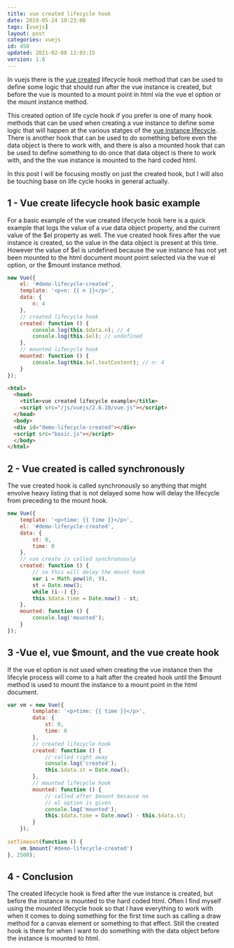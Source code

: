 ```yaml
---
title: vue created lifecycle hook
date: 2019-05-24 10:23:00
tags: [vuejs]
layout: post
categories: vuejs
id: 458
updated: 2021-02-08 13:03:15
version: 1.8
---
```


In vuejs there is the [vue created](https://vuejs.org/v2/api/#created) lifecycle hook method that can be used to define some logic that should run after the vue instance is created, but before the vue is mounted to a mount point in html via the vue el option or the mount instance method. 

This created option of life cycle hook if you prefer is one of many hook methods that can be used when creating a vue instance to define some logic that will happen at the various statges of the [vue instance lifecycle](https://vuejs.org/v2/guide/instance.html#Instance-Lifecycle-Hooks). There is another hook that can be used to do something before even the data object is there to work with, and there is also a mounted hook that can be used to define something to do once that data object is there to work with, and the the vue instance is mounted to the hard coded html. 

In this post I will be focusing mostly on just the created hook, but I will also be touching base on life cycle hooks in general actually.

<!-- more -->

## 1 - Vue create lifecycle hook basic example

For a basic example of the vue created lifecycle hook here is a quick example that logs the value of a vue data object property, and the current value of the $el property as well. The vue created hook fires after the vue instance is created, so the value in the data object is present at this time. However the value of $el is undefined because the vue instance has not yet been mounted to the html document mount point selected via the vue el option, or the $mount instance method.

```js
new Vue({
    el: '#demo-lifecycle-created',
    template: '<p>n: {{ n }}</p>',
    data: {
        n: 4
    },
    // created lifecycle hook
    created: function () {
        console.log(this.$data.n); // 4
        console.log(this.$el); // undefined
    },
    // mounted lifecycle hook
    mounted: function () {
        console.log(this.$el.textContent); // n: 4
    }
});
```

```html
<html>
  <head>
    <title>vue created lifecycle example</title>
    <script src="/js/vuejs/2.6.10/vue.js"></script>
  </head>
  <body>
  <div id="demo-lifecycle-created"></div>
  <script src="basic.js"></script>
  </body>
</html>
```

## 2 - Vue created is called synchronously

The vue created hook is called synchronously so anything that might envolve heavy listing that is not delayed some how will delay the lifecycle from preceding to the mount hook.

```js
new Vue({
    template: '<p>time: {{ time }}</p>',
    el: '#demo-lifecycle-created',
    data: {
        st: 0,
        time: 0
    },
    // vue create is called synchronously
    created: function () {
        // so this will delay the mount hook
        var i = Math.pow(10, 9),
        st = Date.now();
        while (i--) {};
        this.$data.time = Date.now() - st;
    },
    mounted: function () {
        console.log('mounted');
    }
});
```

## 3 -Vue el, vue $mount, and the vue create hook

If the vue el option is not used when creating the vue instance then the lifecyle process will come to a halt after the created hook until the $mount method is used to mount the instance to a mount point in the html document.

```js
var vm = new Vue({
        template: '<p>time: {{ time }}</p>',
        data: {
            st: 0,
            time: 0
        },
        // created lifecycle hook
        created: function () {
            // called right away
            console.log('created');
            this.$data.st = Date.now();
        },
        // mounted lifecycle hook
        mounted: function () {
            // called after $mount because no
            // el option is given
            console.log('mounted');
            this.$data.time = Date.now() - this.$data.st;
        }
    });
 
setTimeout(function () {
    vm.$mount('#demo-lifecycle-created')
}, 2500);
```

## 4 - Conclusion

The created lifecycle hook is fired after the vue instance is created, but before the instance is mounted to the hard coded html. Often I find myself using the mounted lifecycle hook so that I have everything to work with when it comes to doing something for the first time such as calling a draw method for a canvas element or something to that effect. Still the created hook is there for when I want to do something with the data object before the instance is mounted to html.
